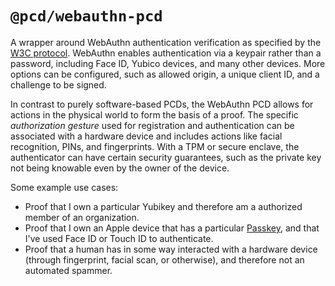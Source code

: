 # `@pcd/webauthn-pcd`

A wrapper around WebAuthn authentication verification as specified by the [W3C protocol](https://www.w3.org/TR/webauthn-2/#sctn-verifying-assertion). WebAuthn enables authentication via a keypair rather than a password, including Face ID, Yubico devices, and many other devices. More options can be configured, such as allowed origin, a unique client ID, and a challenge to be signed.

In contrast to purely software-based PCDs, the WebAuthn PCD allows for actions in the physical world to form the basis of a proof. The specific _authorization gesture_ used for registration and authentication can be associated with a hardware device and includes actions like facial recognition, PINs, and fingerprints. With a TPM or secure enclave, the authenticator can have certain security guarantees, such as the private key not being knowable even by the owner of the device.

Some example use cases:

- Proof that I own a particular Yubikey and therefore am a authorized member of an organization.
- Proof that I own an Apple device that has a particular [Passkey](https://developer.apple.com/passkeys/), and that I've used Face ID or Touch ID to authenticate.
- Proof that a human has in some way interacted with a hardware device (through fingerprint, facial scan, or otherwise), and therefore not an automated spammer.
